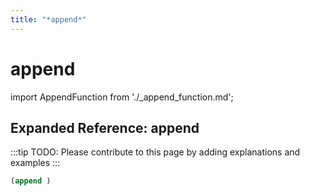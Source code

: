 ```yaml
---
title: "*append*"
---
```


# append

import AppendFunction from './_append_function.md';

<AppendFunction />

## Expanded Reference: append

:::tip
TODO: Please contribute to this page by adding explanations and examples
:::

```lisp
(append )
```
